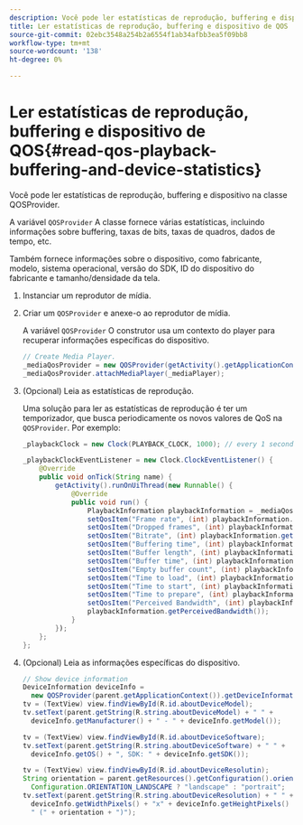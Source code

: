 ```yaml
---
description: Você pode ler estatísticas de reprodução, buffering e dispositivo na classe QOSProvider.
title: Ler estatísticas de reprodução, buffering e dispositivo de QOS
source-git-commit: 02ebc3548a254b2a6554f1ab34afbb3ea5f09bb8
workflow-type: tm+mt
source-wordcount: '138'
ht-degree: 0%

---
```


# Ler estatísticas de reprodução, buffering e dispositivo de QOS{#read-qos-playback-buffering-and-device-statistics}

Você pode ler estatísticas de reprodução, buffering e dispositivo na classe QOSProvider.

A variável `QOSProvider` A classe fornece várias estatísticas, incluindo informações sobre buffering, taxas de bits, taxas de quadros, dados de tempo, etc.

Também fornece informações sobre o dispositivo, como fabricante, modelo, sistema operacional, versão do SDK, ID do dispositivo do fabricante e tamanho/densidade da tela.

1. Instanciar um reprodutor de mídia.
1. Criar um `QOSProvider` e anexe-o ao reprodutor de mídia.

   A variável `QOSProvider` O construtor usa um contexto do player para recuperar informações específicas do dispositivo.

   ```java
   // Create Media Player. 
   _mediaQosProvider = new QOSProvider(getActivity().getApplicationContext()); 
   _mediaQosProvider.attachMediaPlayer(_mediaPlayer);
   ```

1. (Opcional) Leia as estatísticas de reprodução.

   Uma solução para ler as estatísticas de reprodução é ter um temporizador, que busca periodicamente os novos valores de QoS na `QOSProvider`. Por exemplo:

   ```java
   _playbackClock = new Clock(PLAYBACK_CLOCK, 1000); // every 1 second 
   
   _playbackClockEventListener = new Clock.ClockEventListener() { 
       @Override 
       public void onTick(String name) { 
           getActivity().runOnUiThread(new Runnable() { 
               @Override 
               public void run() { 
                   PlaybackInformation playbackInformation = _mediaQosProvider.getPlaybackInformation();  
                   setQosItem("Frame rate", (int) playbackInformation.getFrameRate());  
                   setQosItem("Dropped frames", (int) playbackInformation.getDroppedFrameCount()); 
                   setQosItem("Bitrate", (int) playbackInformation.getBitrate()); 
                   setQosItem("Buffering time", (int) playbackInformation.getBufferingTime());  
                   setQosItem("Buffer length", (int) playbackInformation.getBufferLength());  
                   setQosItem("Buffer time", (int) playbackInformation.getBufferTime());  
                   setQosItem("Empty buffer count", (int) playbackInformation.getEmptyBufferCount());  
                   setQosItem("Time to load", (int) playbackInformation.getTimeToLoad());  
                   setQosItem("Time to start", (int) playbackInformation.getTimeToStart()); 
                   setQosItem("Time to prepare", (int) playbackInformation.getTimeToPrepare()); 
                   setQosItem("Perceived Bandwidth", (int) playbackInformation.getPerceivedBandwidth());   
                   playbackInformation.getPerceivedBandwidth()); 
               } 
           }); 
       }; 
   }; 
   ```

1. (Opcional) Leia as informações específicas do dispositivo.

   ```java
   // Show device information 
   DeviceInformation deviceInfo =  
     new QOSProvider(parent.getApplicationContext()).getDeviceInformation(); 
   tv = (TextView) view.findViewById(R.id.aboutDeviceModel); 
   tv.setText(parent.getString(R.string.aboutDeviceModel) + " " +  
     deviceInfo.getManufacturer() + " - " + deviceInfo.getModel()); 
   
   tv = (TextView) view.findViewById(R.id.aboutDeviceSoftware); 
   tv.setText(parent.getString(R.string.aboutDeviceSoftware) + " " +  
     deviceInfo.getOS() + ", SDK: " + deviceInfo.getSDK()); 
   
   tv = (TextView) view.findViewById(R.id.aboutDeviceResolutin); 
   String orientation = parent.getResources().getConfiguration().orientation ==  
     Configuration.ORIENTATION_LANDSCAPE ? "landscape" : "portrait"; 
   tv.setText(parent.getString(R.string.aboutDeviceResolution) + " " +  
     deviceInfo.getWidthPixels() + "x" + deviceInfo.getHeightPixels() +  
     " (" + orientation + ")"); 
   ```
